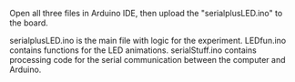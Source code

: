 Open all three files in Arduino IDE, then upload the "serialplusLED.ino" to the board.
 
serialplusLED.ino is the main file with logic for the experiment.
LEDfun.ino contains functions for the LED animations.
serialStuff.ino contains processing code for the serial communication between the computer and Arduino.

